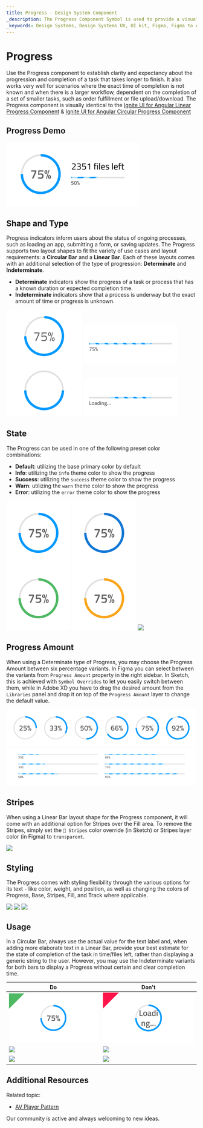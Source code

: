 ```yaml
---
title: Progress - Design System Component
_description: The Progress Component Symbol is used to provide a visual indication regarding the status, progress or completion of a task. 
_keywords: Design Systems, Design Systems UX, UI kit, Figma, Figma to Angular, Export code from Figma, Figma to HTML, Figma UI kits, Sketch, Ignite UI for Angular, Sketch to Angular, Angular, Angular Design System, Export code from Sketch, Design Kits for Angular, Sketch HTML, Sketch to HTML, Sketch UI kits, Adobe XD, Adobe XD to Angular, Export code from Adobe XD, Adobe XD to HTML, Adobe XD UI kits
---
```


# Progress

Use the Progress component to establish clarity and expectancy about the progression and completion of a task that takes longer to finish. It also works very well for scenarios where the exact time of completion is not known and when there is a larger workflow, dependent on the completion of a set of smaller tasks, such as order fulfillment or file upload/download. The Progress component is visually identical to the [Ignite UI for Angular Linear Progress Component](https://www.infragistics.com/products/ignite-ui-angular/angular/components/linear_progress.html) & [Ignite UI for Angular Circular Progress Component](https://www.infragistics.com/products/ignite-ui-angular/angular/components/circular_progress.html)

## Progress Demo

<img class="responsive-img" src="../images/progress_demo.png" srcset="../images/progress_demo@2x.png 2x" />

## Shape and Type

Progress indicators inform users about the status of ongoing processes, such as loading an app, submitting a form, or saving updates. The Progress supports two layout shapes to fit the variety of use cases and layout requirements: a **Circular Bar** and a **Linear Bar**. Each of these layouts comes with an additional selection of the type of progression: **Determinate** and **Indeterminate**.

- **Determinate** indicators show the progress of a task or process that has a known duration or expected completion time.
- **Indeterminate** indicators show that a process is underway but the exact amount of time or progress is unknown.

<img class="responsive-img" src="../images/progress_circular_determinate.png" srcset="../images/progress_circular_determinate@2x.png 2x" />
<img class="responsive-img" src="../images/progress_linear_determinate.png" srcset="../images/progress_linear_determinate@2x.png 2x" />
<img class="responsive-img" src="../images/progress_circular_indeterminate.png" srcset="../images/progress_circular_indeterminate@2x.png 2x" />
<img class="responsive-img" src="../images/progress_linear_indeterminate.png" srcset="../images/progress_linear_indeterminate@2x.png 2x" />

## State

The Progress can be used in one of the following preset color combinations:

- **Default**: utilizing the base primary color by default
- **Info**: utilizing the `info` theme color to show the progress
- **Success**: utilizing the `success` theme color to show the progress
- **Warn**: utilizing the `warn` theme color to show the progress
- **Error**: utilizing the `error` theme color to show the progress

<img class="responsive-img" src="../images/progress_default.png" srcset="../images/progress_default@2x.png 2x" />
<img class="responsive-img" src="../images/progress_info.png" srcset="../images/progress_info@2x.png 2x" />
<img class="responsive-img" src="../images/progress_success.png" srcset="../images/progress_success@2x.png 2x" />
<img class="responsive-img" src="../images/progress_warn.png" srcset="../images/progress_warn@2x.png 2x" />
<img class="responsive-img" src="../images/progress_error.png" srcset="../images/progress_error@2x.png 2x" />

## Progress Amount

When using a Determinate type of Progress, you may choose the Progress Amount between six percentage variants. In Figma you can select between the variants from `Progress Amount` property in the right sidebar. In Sketch, this is achieved with `Symbol Overrides` to let you easily switch between them, while in Adobe XD you have to drag the desired amount from the `Libraries` panel and drop it on top of the `Progress Amount` layer to change the default value.

<img class="responsive-img" src="../images/progress_circular-progress-amount.png" srcset="../images/progress_circular-progress-amount@2x.png 2x" />
<img class="responsive-img" src="../images/progress_linear-progress-amount.png" srcset="../images/progress_linear-progress-amount@2x.png 2x" />

## Stripes

When using a Linear Bar layout shape for the Progress component, it will come with an additional option for Stripes over the Fill area. To remove the Stripes, simply set the `🌈 Stripes` color override (in Sketch) or Stripes layer color (in Figma) to `transparent`.

<img class="responsive-img" src="../images/progress_linearstripes.png" srcset="../images/progress_linearstripes@2x.png 2x" />

## Styling

The Progress comes with styling flexibility through the various options for its text - like color, weight, and position, as well as changing the colors of Progress, Base, Stripes, Fill, and Track where applicable.

<img class="responsive-img" src="../images/progress_striped.png" srcset="../images/progress_striped@2x.png 2x" />
<img class="responsive-img" src="../images/progress_clear.png" srcset="../images/progress_clear@2x.png 2x" />
<img class="responsive-img" src="../images/progress_twocolor.png" srcset="../images/progress_twocolor@2x.png 2x" />

## Usage

In a Circular Bar, always use the actual value for the text label and, when adding more elaborate text in a Linear Bar, provide your best estimate for the state of completion of the task in time/files left, rather than displaying a generic string to the user. However, you may use the Indeterminate variants for both bars to display a Progress without certain and clear completion time.

| Do                                                                                 | Don't                                                                                  |
| ---------------------------------------------------------------------------------- | -------------------------------------------------------------------------------------- |
| <img class="responsive-img" src="../images/progress_do1.png" srcset="../images/progress_do1@2x.png 2x" /> | <img class="responsive-img" src="../images/progress_dont1.png" srcset="../images/progress_dont1@2x.png 2x" /> |
| <img class="responsive-img" src="../images/progress_do2.png" srcset="../images/progress_do2@2x.png 2x" /> | <img class="responsive-img" src="../images/progress_dont2.png" srcset="../images/progress_dont2@2x.png 2x" /> |
| <img class="responsive-img" src="../images/progress_do3.png" srcset="../images/progress_do3@2x.png 2x" /> | <img class="responsive-img" src="../images/progress_dont3.png" srcset="../images/progress_dont3@2x.png 2x" /> |

## Additional Resources

Related topic:

- [AV Player Pattern](../patterns/av.md)
  <div class="divider--half"></div>

Our community is active and always welcoming to new ideas.
